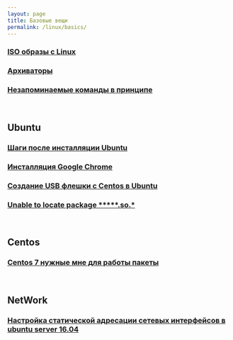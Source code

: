 ```yaml
---
layout: page
title: Базовые вещи
permalink: /linux/basics/
---
```



### [ISO образы с Linux](/linux/basics/distrib/)

### [Архиваторы](/linux/basics/archives/)

### [Незапоминаемые команды в принципе](/linux/basics/commands/)


<br/>

## Ubuntu

### [Шаги после инсталляции Ubuntu](/linux/basics/ubuntu/steps-after-installation/)

### [Инсталляция Google Chrome](/linux/basics/ubuntu/chrome/)

### [Создание USB флешки с Centos в Ubuntu](/linux/basics/ubuntu/make-usb-flash/)

### [Unable to locate package *****.so.*](/linux/basics/ubuntu/Install-package-for-missing-libraries/)


<br/>

## Centos

### [Centos 7 нужные мне для работы пакеты](/linux/basics/centos/7/steps-after-installation/)



<br/>

## NetWork

### [Настройка статической адресации сетевых интерфейсов в ubuntu server 16.04](/linux/basics/ubuntu/static-networking/)
